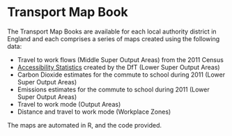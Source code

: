 Transport Map Book
==================

The Transport Map Books are available for each local authority district in England and each comprises a series of maps created using the following data:

* Travel to work flows (Middle Super Output Areas) from the 2011 Census
* [Accessibility Statistics](http://www.dft.gov.uk/statistics/series/accessibility/) created by the DfT (Lower Super Output Areas)
* Carbon Dioxide estimates for the commute to school during 2011 (Lower Super Output Areas)
* Emissions estimates for the commute to school during 2011 (Lower Super Output Areas)
* Travel to work mode (Output Areas)
* Distance and travel to work mode (Workplace Zones)

The maps are automated in R, and the code provided.


